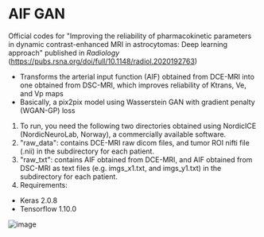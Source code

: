 # AIF GAN
Official codes for "Improving the reliability of pharmacokinetic parameters in dynamic contrast-enhanced MRI in astrocytomas: Deep learning approach" published in _Radiology_
(https://pubs.rsna.org/doi/full/10.1148/radiol.2020192763)
- Transforms the arterial input function (AIF) obtained from DCE-MRI into one obtained from DSC-MRI, which improves reliability of Ktrans, Ve, and Vp maps
- Basically, a pix2pix model using Wasserstein GAN with gradient penalty (WGAN-GP) loss 

1. To run, you need the following two directories obtained using NordicICE (NordicNeuroLab, Norway), a commercially available software.
2. "raw_data": contains DCE-MRI raw dicom files, and tumor ROI nifti file (.nii) in the subdirectory for each patient.
3. "raw_txt": contains AIF obtained from DCE-MRI, and AIF obtained from DSC-MRI as text files (e.g. imgs_x1.txt, and imgs_y1.txt) in the subdirectory for each patient.
4. Requirements:
- Keras 2.0.8
- Tensorflow 1.10.0

![image](https://github.com/user-attachments/assets/d4c9090f-f334-435d-b9d2-cd28bc0a2c11)
